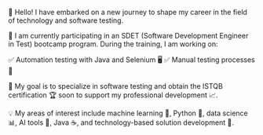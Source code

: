 👋 Hello!
I have embarked on a new journey to shape my career in the field of technology and software testing.

🚀 I am currently participating in an SDET (Software Development Engineer in Test) bootcamp program. During the training, I am working on:

✅ Automation testing with Java and Selenium 🖥️
✅ Manual testing processes 📝

🎯 My goal is to specialize in software testing and obtain the ISTQB certification 🏆 soon to support my professional development 📈.

💡 My areas of interest include machine learning 🤖, Python 🐍, data science 📊, AI tools 🧠, Java ☕, and technology-based solution development 🔧.

<!---
ummuhantk/ummuhantk is a ✨ special ✨ repository because its `README.md` (this file) appears on your GitHub profile.
You can click the Preview link to take a look at your changes.
--->
